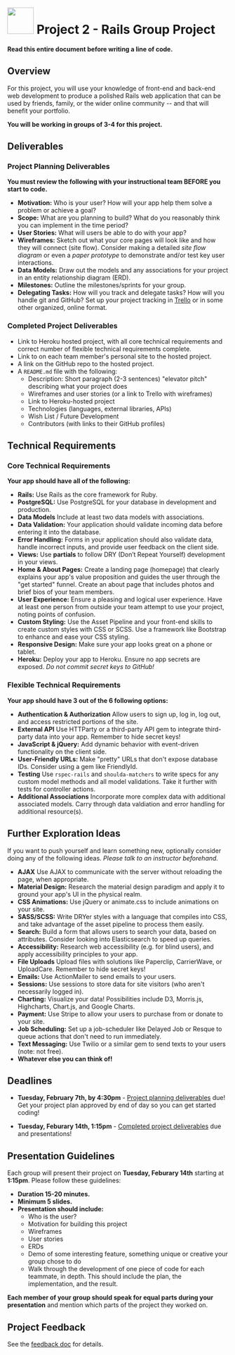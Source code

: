 # <img src="https://cloud.githubusercontent.com/assets/7833470/10899314/63829980-8188-11e5-8cdd-4ded5bcb6e36.png" height="60"> Project 2 - Rails Group Project

**Read this entire document before writing a line of code.**

## Overview

For this project, you will use your knowledge of front-end and back-end web development to produce a polished Rails web application that can be used by friends, family, or the wider online community -- and that will benefit your portfolio.

**You will be working in groups of 3-4 for this project.**

## Deliverables

### Project Planning Deliverables

**You must review the following with your instructional team BEFORE you start to code.**

* **Motivation:** Who is your user? How will your app help them solve a problem or achieve a goal?
* **Scope:** What are you planning to build? What do you reasonably think you can implement in the time period?
* **User Stories:** What will users be able to do with your app? 
* **Wireframes:** Sketch out what your core pages will look like and how they will connect (site flow). Consider making a detailed *site flow diagram* or even a *paper prototype* to demonstrate and/or test key user interactions.
* **Data Models:** Draw out the models and any associations for your project in an entity relationship diagram (ERD).
* **Milestones:** Outline the milestones/sprints for your group.
* **Delegating Tasks:** How will you track and delegate tasks? How will you handle git and GitHub? Set up your project tracking in <a href="https://trello.com">Trello</a> or in some other organized, online format.

### Completed Project Deliverables

* Link to Heroku hosted project, with all core technical requirements and correct number of flexible technical requirements complete.
* Link to on each team member's personal site to the hosted project.
* A link on the GitHub repo to the hosted project. 
* A `README.md` file with the following:
  * Description: Short paragraph (2-3 sentences) "elevator pitch" describing what your project does
  * Wireframes and user stories (or a link to Trello with wireframes)
  * Link to Heroku-hosted project
  * Technologies (languages, external libraries, APIs)
  * Wish List / Future Development
  * Contributors (with links to their GitHub profiles)

## Technical Requirements

### Core Technical Requirements

**Your app should have all of the following:**

* **Rails:** Use Rails as the core framework for Ruby.
* **PostgreSQL:** Use PostgreSQL for your database in development and production.
* **Data Models** Include at least two data models with associations.
* **Data Validation:** Your application should validate incoming data before entering it into the database.
* **Error Handling:** Forms in your application should also validate data, handle incorrect inputs, and provide user feedback on the client side.
* **Views:** Use **partials** to follow DRY (Don’t Repeat Yourself) development in your views.
* **Home & About Pages:** Create a landing page (homepage) that clearly explains your app's value proposition and guides the user through the "get started" funnel. Create an about page that includes photos and brief bios of your team members.
* **User Experience:** Ensure a pleasing and logical user experience. Have at least one person from outside your team attempt to use your project, noting points of confusion.
* **Custom Styling:** Use the Asset Pipeline and your front-end skills to create custom styles with CSS or SCSS.   Use a framework like Bootstrap to enhance and ease your CSS styling.
* **Responsive Design:** Make sure your app looks great on a phone or tablet.
* **Heroku:** Deploy your app to Heroku. Ensure no app secrets are exposed. *Do not commit secret keys to GitHub!*

### Flexible Technical Requirements

**Your app should have 3 out of the 6 following options:**

* **Authentication & Authorization** Allow users to sign up, log in, log out, and access restricted portions of the site. 
* **External API** Use HTTParty or a third-party API gem to integrate third-party data into your app. Remember to hide secret keys!
* **JavaScript & jQuery:** Add dynamic behavior with event-driven functionality on the client side.
* **User-Friendly URLs:** Make "pretty" URLs that don't expose database IDs. Consider using a gem like FriendlyId.
* **Testing** Use `rspec-rails` and `shoulda-matchers` to write specs for any custom model methods and all model validations. Take it further with tests for controller actions. 
* **Additional Associations**  Incorporate more complex data with additional associated models. Carry through data valdiation and error handling for additional resource(s). 



## Further Exploration Ideas

If you want to push yourself and learn something new, optionally consider doing any of the following ideas. *Please talk to an instructor beforehand.*

* **AJAX** Use AJAX to communicate with the server without reloading the page, when appropriate.
* **Material Design:** Research the material design paradigm and apply it to ground your app's UI in the physical realm.
* **CSS Animations:** Use jQuery or animate.css to include animations on your site.
* **SASS/SCSS:** Write DRYer styles with a language that compiles into CSS, and take advantage of the asset pipeline to process them easily. 
* **Search:** Build a form that allows users to search your data, based on attributes. Consider looking into Elasticsearch to speed up queries.
* **Accessibility:** Research web accessibility (e.g. for blind users), and apply accessibility principles to your app.
* **File Uploads** Upload files with solutions like Paperclip, CarrierWave, or UploadCare.  Remember to hide secret keys!
* **Emails:** Use ActionMailer to send emails to your users.
* **Sessions:** Use sessions to store data for site visitors (who aren't necessarily logged in).
* **Charting:** Visualize your data! Possibilities include D3, Morris.js, Highcharts, Chart.js, and Google Charts.
* **Payment:** Use Stripe to allow your users to purchase from or donate to your site.
* **Job Scheduling:** Set up a job-scheduler like Delayed Job or Resque to queue actions that don't need to run immediately.
* **Text Messaging:** Use Twilio or a similar gem to send texts to your users (note: not free).
* **Whatever else you can think of!**



## Deadlines

* **Tuesday, February 7th, by 4:30pm** - [Project planning deliverables](#project-planning-deliverables) due! Get your project plan approved by end of day so you can get started coding!

* **Tuesday, Feburary 14th, 1:15pm** - [Completed project deliverables](#completed-project-deliverables) due and presentations!



## Presentation Guidelines

Each group will present their project on **Tuesday, Feburary 14th** starting at **1:15pm**. Please follow these guidelines:

* **Duration 15-20 minutes.**
* **Minimum 5 slides.** 
* **Presentation should include:**
  * Who is the user?
  * Motivation for building this project
  * Wireframes
  * User stories
  * ERDs
  * Demo of some interesting feature, something unique or creative your group chose to do
  * Walk through the development of one piece of code for each teammate, in depth. This should include the plan, the implementation, and the result. 
  
**Each member of your group should speak for equal parts during your presentation** and mention which parts of the project they worked on.


## Project Feedback

See the [feedback doc](./feedback.md) for details.
